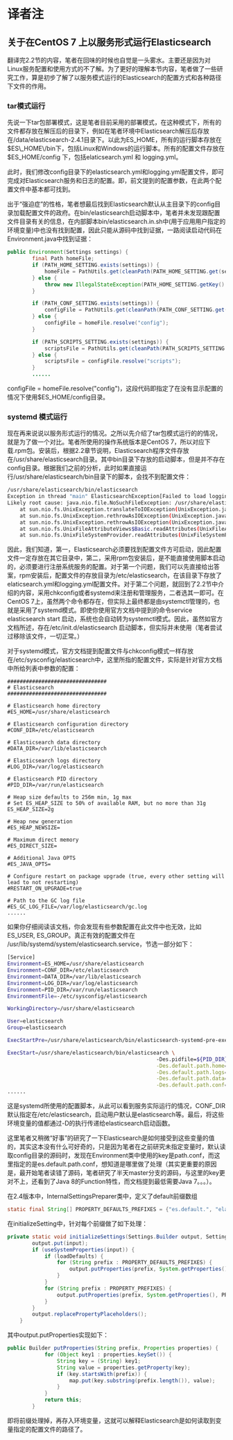 # 译者注

## 关于在CentOS 7 上以服务形式运行Elasticsearch

翻译完2.2节的内容，笔者在回味的时候也自觉是一头雾水。主要还是因为对Linux服务配置和使用方式的不了解。为了更好的理解本节内容，笔者做了一些研究工作，算是初步了解了以服务模式运行的Elasticsearch的配置方式和各种路径下文件的作用。

### tar模式运行

先说一下tar包部署模式，这是笔者目前采用的部署模式，在这种模式下，所有的文件都存放在解压后的目录下，例如在笔者环境中Elasticsearch解压后存放在\/data\/elasticsearch-2.4.1目录下。以此为ES\_HOME，所有的运行脚本存放在$ES\_HOME\/bin下，包括Linux和Windows的运行脚本。所有的配置文件存放在$ES\_HOME\/config 下，包括elaticsearch.yml 和 logging.yml。

此时，我们修改config目录下的elasticsearch.yml和logging.yml配置文件，即可完成对Elasticsearch服务和日志的配置。即，前文提到的配置参数，在此两个配置文件中基本都可找到。

出于“强迫症”的性格，笔者想最后找到Elasticsearch默认从主目录下的config目录加载配置文件的政府。在bin\/elasticsearch启动脚本中，笔者并未发现跟配置文件目录有关的信息，在内部脚本bin\/elasticsearch.in.sh中\(用于应用用户指定的环境变量\)中也没有找到配置，因此只能从源码中找到证据，一路阅读启动代码在Environment.java中找到证据：

```java
public Environment(Settings settings) {
        final Path homeFile;
        if (PATH_HOME_SETTING.exists(settings)) {
            homeFile = PathUtils.get(cleanPath(PATH_HOME_SETTING.get(settings)));
        } else {
            throw new IllegalStateException(PATH_HOME_SETTING.getKey() + " is not configured");
        }

        if (PATH_CONF_SETTING.exists(settings)) {
            configFile = PathUtils.get(cleanPath(PATH_CONF_SETTING.get(settings)));
        } else {
            configFile = homeFile.resolve("config");
        }

        if (PATH_SCRIPTS_SETTING.exists(settings)) {
            scriptsFile = PathUtils.get(cleanPath(PATH_SCRIPTS_SETTING.get(settings)));
        } else {
            scriptsFile = configFile.resolve("scripts");
        }
        ......
```

configFile = homeFile.resolve\("config"\)，这段代码即指定了在没有显示配置的情况下使用$ES\_HOME\/config目录。

### systemd 模式运行

现在再来说说以服务形式运行的情况。之所以先介绍了tar包模式运行的的情况，就是为了做一个对比。笔者所使用的操作系统版本是CentOS 7，所以对应下载.rpm包。安装后，根据2.2章节说明，Elasticsearch程序文件存放在\/usr\/share\/elasticsearch目录。其中bin目录下存放的启动脚本，但是并不存在config目录。根据我们之前的分析，此时如果直接运行\/usr\/share\/elasticsearch\/bin目录下的脚本，会找不到配置文件：

```bash
/usr/share/elasticsearch/bin/elasticsearch
Exception in thread "main" ElasticsearchException[Failed to load logging configuration]; nested: NoSuchFileException[/usr/share/elasticsearch/config];
Likely root cause: java.nio.file.NoSuchFileException: /usr/share/elasticsearch/config
    at sun.nio.fs.UnixException.translateToIOException(UnixException.java:86)
    at sun.nio.fs.UnixException.rethrowAsIOException(UnixException.java:102)
    at sun.nio.fs.UnixException.rethrowAsIOException(UnixException.java:107)
    at sun.nio.fs.UnixFileAttributeViews$Basic.readAttributes(UnixFileAttributeViews.java:55)
    at sun.nio.fs.UnixFileSystemProvider.readAttributes(UnixFileSystemProvider.java:144)
```

因此，我们知道，第一，Elasticsearch必须要找到配置文件方可启动，因此配置文件一定存放在其它目录中，第二，采用rpm包安装后，是不能直接使用脚本启动的，必须要进行注册系统服务的配置。对于第一个问题，我们可以先直接给出答案，rpm安装后，配置文件的存放目录为\/etc\/elasticsearch，在该目录下存放了elaticsearch.yml和logging.yml配置文件。对于第二个问题，就回到了2.2节中介绍的内容，采用chkconfig或者systemd来注册和管理服务，二者选其一即可。在CentOS 7上，虽然两个命令都存在，但实际上最终都是由systemctl管理的，也就是采用了systemd模式。即使你使用官方文档中提到的命令service elasticsearch start  启动，系统也会自动转为systemctl模式。因此，虽然如官方文档所述，存在\/etc\/init.d\/elasticsearch 启动脚本，但实际并未使用（笔者尝试过移除该文件，一切正常。）

对于systemd模式，官方文档提到配置文件与chkconfig模式一样存放在\/etc\/sysconfig\/elasticsearch中，这里所指的配置文件，实际是针对官方文档中所给列表中参数的配置：

```
################################
# Elasticsearch
################################

# Elasticsearch home directory
#ES_HOME=/usr/share/elasticsearch

# Elasticsearch configuration directory
#CONF_DIR=/etc/elasticsearch

# Elasticsearch data directory
#DATA_DIR=/var/lib/elasticsearch

# Elasticsearch logs directory
#LOG_DIR=/var/log/elasticsearch

# Elasticsearch PID directory
#PID_DIR=/var/run/elasticsearch

# Heap size defaults to 256m min, 1g max
# Set ES_HEAP_SIZE to 50% of available RAM, but no more than 31g
ES_HEAP_SIZE=2g

# Heap new generation
#ES_HEAP_NEWSIZE=

# Maximum direct memory
#ES_DIRECT_SIZE=

# Additional Java OPTS
#ES_JAVA_OPTS=

# Configure restart on package upgrade (true, every other setting will lead to not restarting)
#RESTART_ON_UPGRADE=true

# Path to the GC log file
#ES_GC_LOG_FILE=/var/log/elasticsearch/gc.log
......
```

如果你仔细阅读该文档，你会发现有些参数配置在此文件中也无效，比如ES\_USER, ES\_GROUP。真正有效的配置文件在 \/usr\/lib\/systemd\/system\/elasticsearch.service，节选一部分如下：

```bash
[Service]
Environment=ES_HOME=/usr/share/elasticsearch
Environment=CONF_DIR=/etc/elasticsearch
Environment=DATA_DIR=/var/lib/elasticsearch
Environment=LOG_DIR=/var/log/elasticsearch
Environment=PID_DIR=/var/run/elasticsearch
EnvironmentFile=-/etc/sysconfig/elasticsearch

WorkingDirectory=/usr/share/elasticsearch

User=elasticsearch
Group=elasticsearch

ExecStartPre=/usr/share/elasticsearch/bin/elasticsearch-systemd-pre-exec

ExecStart=/usr/share/elasticsearch/bin/elasticsearch \
                                                -Des.pidfile=${PID_DIR}/elasticsearch.pid \
                                                -Des.default.path.home=${ES_HOME} \
                                                -Des.default.path.logs=${LOG_DIR} \
                                                -Des.default.path.data=${DATA_DIR} \
                                                -Des.default.path.conf=${CONF_DIR} 
......
```

这是systemd所使用的配置脚本，从此可以看到服务实际运行的情况，CONF\_DIR默认指定在\/etc\/elasticsearch，启动用户默认是elasticsearch等。最后，将这些环境变量的值都通过-D的执行传递给elasticsearch启动函数。

这里笔者又稍微“好事”的研究了一下Elasticsearch是如何接受到这些变量的值的，其实这本没有什么可好奇的，只是因为笔者在之前研究未指定变量时，默认读取config目录的源码时，发现在Environment类中使用的key是path.conf，而这里指定的是es.default.path.conf，想知道是哪里做了处理（其实更重要的原因是，最开始笔者读错了源码，笔者研究了半天master分支的源码，与这里的key更对不上，还看到了Java 8的Function特性，而文档提到最低需要Java 7。。。）。

在2.4版本中，InternalSettingsPreparer类中，定义了default前缀数组

```java
static final String[] PROPERTY_DEFAULTS_PREFIXES = {"es.default.", "elasticsearch.default."};
```

在initializeSetting中，针对每个前缀做了如下处理：

```java
private static void initializeSettings(Settings.Builder output, Settings input, boolean loadDefaults) {
        output.put(input);
        if (useSystemProperties(input)) {
            if (loadDefaults) {
                for (String prefix : PROPERTY_DEFAULTS_PREFIXES) {
                    output.putProperties(prefix, System.getProperties());
                }
            }
            for (String prefix : PROPERTY_PREFIXES) {
                output.putProperties(prefix, System.getProperties(), PROPERTY_DEFAULTS_PREFIXES);
            }
        }
        output.replacePropertyPlaceholders();
    }
```

其中output.putProperties实现如下：

```java
public Builder putProperties(String prefix, Properties properties) {
            for (Object key1 : properties.keySet()) {
                String key = (String) key1;
                String value = properties.getProperty(key);
                if (key.startsWith(prefix)) {
                    map.put(key.substring(prefix.length()), value);
                }
            }
            return this;
        }
```

即将前缀处理掉，再存入环境变量，这就可以解释Elasticsearch是如何读取到变量指定的配置文件的路径了。


